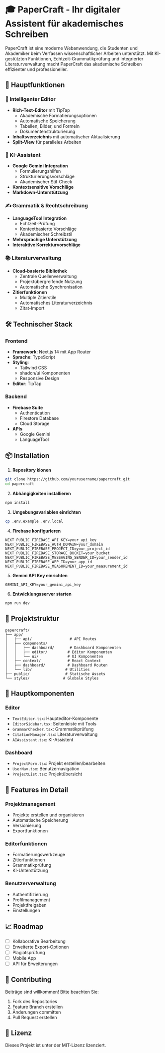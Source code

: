 # 🎓 PaperCraft - Ihr digitaler Assistent für akademisches Schreiben


PaperCraft ist eine moderne Webanwendung, die Studenten und Akademiker beim Verfassen wissenschaftlicher Arbeiten unterstützt. Mit KI-gestützten Funktionen, Echtzeit-Grammatikprüfung und integrierter Literaturverwaltung macht PaperCraft das akademische Schreiben effizienter und professioneller.

## 🌟 Hauptfunktionen

### 📝 Intelligenter Editor
- **Rich-Text-Editor** mit TipTap
  - Akademische Formatierungsoptionen
  - Automatische Speicherung
  - Tabellen, Bilder, und Formeln
  - Dokumentenstrukturierung
- **Inhaltsverzeichnis** mit automatischer Aktualisierung
- **Split-View** für paralleles Arbeiten

### 🤖 KI-Assistent
- **Google Gemini Integration**
  - Formulierungshilfen
  - Strukturierungsvorschläge
  - Akademischer Stil-Check
- **Kontextsensitive Vorschläge**
- **Markdown-Unterstützung**

### ✍️ Grammatik & Rechtschreibung
- **LanguageTool Integration**
  - Echtzeit-Prüfung
  - Kontextbasierte Vorschläge
  - Akademischer Schreibstil
- **Mehrsprachige Unterstützung**
- **Interaktive Korrekturvorschläge**

### 📚 Literaturverwaltung
- **Cloud-basierte Bibliothek**
  - Zentrale Quellenverwaltung
  - Projektübergreifende Nutzung
  - Automatische Synchronisation
- **Zitierfunktionen**
  - Multiple Zitierstile
  - Automatisches Literaturverzeichnis
  - Zitat-Import

## 🛠️ Technischer Stack

### Frontend
- **Framework**: Next.js 14 mit App Router
- **Sprache**: TypeScript
- **Styling**: 
  - Tailwind CSS
  - shadcn/ui Komponenten
  - Responsive Design
- **Editor**: TipTap

### Backend
- **Firebase Suite**
  - Authentication
  - Firestore Database
  - Cloud Storage
- **APIs**
  - Google Gemini
  - LanguageTool

## 📦 Installation

1. **Repository klonen**
```bash
git clone https://github.com/yourusername/papercraft.git
cd papercraft
```

2. **Abhängigkeiten installieren**
```bash
npm install
```

3. **Umgebungsvariablen einrichten**
```bash
cp .env.example .env.local
```

4. **Firebase konfigurieren**
```env
NEXT_PUBLIC_FIREBASE_API_KEY=your_api_key
NEXT_PUBLIC_FIREBASE_AUTH_DOMAIN=your_domain
NEXT_PUBLIC_FIREBASE_PROJECT_ID=your_project_id
NEXT_PUBLIC_FIREBASE_STORAGE_BUCKET=your_bucket
NEXT_PUBLIC_FIREBASE_MESSAGING_SENDER_ID=your_sender_id
NEXT_PUBLIC_FIREBASE_APP_ID=your_app_id
NEXT_PUBLIC_FIREBASE_MEASUREMENT_ID=your_measurement_id
```

5. **Gemini API Key einrichten**
```env
GEMINI_API_KEY=your_gemini_api_key
```

6. **Entwicklungsserver starten**
```bash
npm run dev
```

## 📁 Projektstruktur

```
papercraft/
├── app/
│   ├── api/                 # API Routes
│   ├── components/
│   │   ├── dashboard/       # Dashboard Komponenten
│   │   ├── editor/         # Editor Komponenten
│   │   └── ui/             # UI Komponenten
│   ├── context/            # React Context
│   ├── dashboard/          # Dashboard Routen
│   └── lib/               # Utilities
├── public/                # Statische Assets
└── styles/               # Globale Styles
```

## 🔑 Hauptkomponenten

### Editor
- `TextEditor.tsx`: Haupteditor-Komponente
- `EditorSidebar.tsx`: Seitenleiste mit Tools
- `GrammarChecker.tsx`: Grammatikprüfung
- `CitationManager.tsx`: Literaturverwaltung
- `AIAssistant.tsx`: KI-Assistent

### Dashboard
- `ProjectForm.tsx`: Projekt erstellen/bearbeiten
- `UserNav.tsx`: Benutzernavigation
- `ProjectList.tsx`: Projektübersicht

## 🚀 Features im Detail

### Projektmanagement
- Projekte erstellen und organisieren
- Automatische Speicherung
- Versionierung
- Exportfunktionen

### Editorfunktionen
- Formatierungswerkzeuge
- Zitierfunktionen
- Grammatikprüfung
- KI-Unterstützung

### Benutzerverwaltung
- Authentifizierung
- Profilmanagement
- Projektfreigaben
- Einstellungen

## 📈 Roadmap

- [ ] Kollaborative Bearbeitung
- [ ] Erweiterte Export-Optionen
- [ ] Plagiatsprüfung
- [ ] Mobile App
- [ ] API für Erweiterungen

## 🤝 Contributing

Beiträge sind willkommen! Bitte beachten Sie:

1. Fork des Repositories
2. Feature Branch erstellen
3. Änderungen committen
4. Pull Request erstellen

## 📄 Lizenz

Dieses Projekt ist unter der MIT-Lizenz lizenziert.
